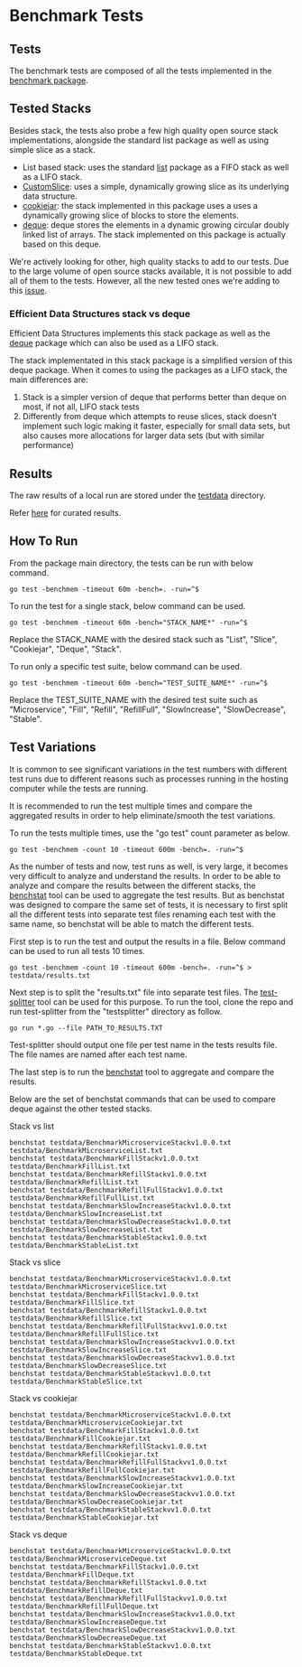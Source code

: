 # Benchmark Tests

## Tests
The benchmark tests are composed of all the tests implemented in the [benchmark package](https://github.com/ef-ds/benchmark).


## Tested Stacks

Besides stack, the tests also probe a few high quality open source stack implementations, alongside the standard list package as well as using simple slice as a stack.

- List based stack: uses the standard [list](https://github.com/golang/go/tree/master/src/container/list) package as a FIFO stack as well as a LIFO stack.
- [CustomSlice](testdata.go): uses a simple, dynamically growing slice as its underlying data structure.
- [cookiejar](https://github.com/karalabe/cookiejar/blob/master/collections/stack/stack.go): the stack implemented in this package uses a  uses a dynamically growing slice of blocks to store the elements.
- [deque](https://github.com/ef-ds/deque): deque stores the elements in a dynamic growing circular doubly linked list of arrays. The stack implemented on this package is actually based on this deque.

We're actively looking for other, high quality stacks to add to our tests. Due to the large volume of open source stacks available, it is not possible to add all of them to the tests. However, all the new tested ones we're adding to this [issue](https://github.com/ef-ds/stack/issues/1).


### Efficient Data Structures stack vs deque

Efficient Data Structures implements this stack package as well as the [deque](https://github.com/ef-ds/deque) package which can also be used as a LIFO stack.

The stack implementated in this stack package is a simplified version of this deque package. When it comes to using the packages as a LIFO stack, the main differences are:

1) Stack is a simpler version of deque that performs better than deque on most, if not all, LIFO stack tests
2) Differently from deque which attempts to reuse slices, stack doesn't implement such logic making it faster, especially for small data sets, but also causes more allocations for larger data sets (but with similar performance)


## Results

The raw results of a local run are stored under the [testdata](testdata) directory.

Refer [here](PERFORMANCE.md) for curated results.


## How To Run

From the package main directory, the tests can be run with below command.

```
go test -benchmem -timeout 60m -bench=. -run=^$
```

To run the test for a single stack, below command can be used.

```
go test -benchmem -timeout 60m -bench="STACK_NAME*" -run=^$
```

Replace the STACK_NAME with the desired stack such as "List", "Slice", "Cookiejar", "Deque", "Stack".


To run only a specific test suite, below command can be used.

```
go test -benchmem -timeout 60m -bench="TEST_SUITE_NAME*" -run=^$
```

Replace the TEST_SUITE_NAME with the desired test suite such as "Microservice", "Fill", "Refill", "RefillFull", "SlowIncrease", "SlowDecrease", "Stable".


## Test Variations

It is common to see significant variations in the test numbers with different test runs due to different reasons such as processes running in the hosting computer while the tests are running.

It is recommended to run the test multiple times and compare the aggregated results in order to help eliminate/smooth the test variations.

To run the tests multiple times, use the "go test" count parameter as below.

```
go test -benchmem -count 10 -timeout 600m -bench=. -run=^$
```

As the number of tests and now, test runs as well, is very large, it becomes very difficult to analyze and understand the results. In order to be able to analyze and compare the results between the different stacks, the [benchstat](https://godoc.org/golang.org/x/perf/cmd/benchstat) tool can be used to aggregate the test results. But as benchstat was designed to compare the same set of tests, it is necessary to first split all the different tests into separate test files renaming each
test with the same name, so benchstat will be able to match the different tests.

First step is to run the test and output the results in a file. Below command can be used to run all tests 10 times.

```
go test -benchmem -count 10 -timeout 600m -bench=. -run=^$ > testdata/results.txt
```

Next step is to split the "results.txt" file into separate test files. The [test-splitter](https://github.com/ef-ds/tools/tree/master/testsplitter) tool can be used for this purpose. To run the tool, clone the repo and run test-splitter from the "testsplitter" directory as follow.

```
go run *.go --file PATH_TO_RESULTS.TXT
```

Test-splitter should output one file per test name in the tests results file. The file names are named after each test name.

The last step is to run the [benchstat](https://godoc.org/golang.org/x/perf/cmd/benchstat) tool to aggregate and compare the results.

Below are the set of benchstat commands that can be used to compare deque against the other tested stacks.

Stack vs list
```
benchstat testdata/BenchmarkMicroserviceStackv1.0.0.txt testdata/BenchmarkMicroserviceList.txt
benchstat testdata/BenchmarkFillStackv1.0.0.txt testdata/BenchmarkFillList.txt
benchstat testdata/BenchmarkRefillStackv1.0.0.txt testdata/BenchmarkRefillList.txt
benchstat testdata/BenchmarkRefillFullStackv1.0.0.txt testdata/BenchmarkRefillFullList.txt
benchstat testdata/BenchmarkSlowIncreaseStackv1.0.0.txt testdata/BenchmarkSlowIncreaseList.txt
benchstat testdata/BenchmarkSlowDecreaseStackv1.0.0.txt testdata/BenchmarkSlowDecreaseList.txt
benchstat testdata/BenchmarkStableStackv1.0.0.txt testdata/BenchmarkStableList.txt
```

Stack vs slice
```
benchstat testdata/BenchmarkMicroserviceStackv1.0.0.txt testdata/BenchmarkMicroserviceSlice.txt
benchstat testdata/BenchmarkFillStackv1.0.0.txt testdata/BenchmarkFillSlice.txt
benchstat testdata/BenchmarkRefillStackv1.0.0.txt testdata/BenchmarkRefillSlice.txt
benchstat testdata/BenchmarkRefillFullStackvv1.0.0.txt testdata/BenchmarkRefillFullSlice.txt
benchstat testdata/BenchmarkSlowIncreaseStackvv1.0.0.txt testdata/BenchmarkSlowIncreaseSlice.txt
benchstat testdata/BenchmarkSlowDecreaseStackvv1.0.0.txt testdata/BenchmarkSlowDecreaseSlice.txt
benchstat testdata/BenchmarkStableStackvv1.0.0.txt testdata/BenchmarkStableSlice.txt
```

Stack vs cookiejar
```
benchstat testdata/BenchmarkMicroserviceStackv1.0.0.txt testdata/BenchmarkMicroserviceCookiejar.txt
benchstat testdata/BenchmarkFillStackv1.0.0.txt testdata/BenchmarkFillCookiejar.txt
benchstat testdata/BenchmarkRefillStackv1.0.0.txt testdata/BenchmarkRefillCookiejar.txt
benchstat testdata/BenchmarkRefillFullStackvv1.0.0.txt testdata/BenchmarkRefillFullCookiejar.txt
benchstat testdata/BenchmarkSlowIncreaseStackvv1.0.0.txt testdata/BenchmarkSlowIncreaseCookiejar.txt
benchstat testdata/BenchmarkSlowDecreaseStackvv1.0.0.txt testdata/BenchmarkSlowDecreaseCookiejar.txt
benchstat testdata/BenchmarkStableStackvv1.0.0.txt testdata/BenchmarkStableCookiejar.txt
```

Stack vs deque
```
benchstat testdata/BenchmarkMicroserviceStackv1.0.0.txt testdata/BenchmarkMicroserviceDeque.txt
benchstat testdata/BenchmarkFillStackv1.0.0.txt testdata/BenchmarkFillDeque.txt
benchstat testdata/BenchmarkRefillStackv1.0.0.txt testdata/BenchmarkRefillDeque.txt
benchstat testdata/BenchmarkRefillFullStackvv1.0.0.txt testdata/BenchmarkRefillFullDeque.txt
benchstat testdata/BenchmarkSlowIncreaseStackvv1.0.0.txt testdata/BenchmarkSlowIncreaseDeque.txt
benchstat testdata/BenchmarkSlowDecreaseStackvv1.0.0.txt testdata/BenchmarkSlowDecreaseDeque.txt
benchstat testdata/BenchmarkStableStackvv1.0.0.txt testdata/BenchmarkStableDeque.txt
```
